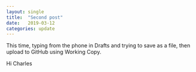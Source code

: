 ```yaml
---
layout: single
title:  "Second post"
date:   2019-03-12
categories: update
---
```


This time, typing from the phone in Drafts and trying to save as a file, then upload to GitHub using Working Copy. 

Hi Charles 
